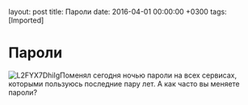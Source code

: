 layout: post
title: Пароли
date: 2016-04-01 00:00:00 +0300
tags: [Imported]
# Пароли

![L2FYX7DhiIg](https://vlaim.s3.amazonaws.com/uploads/2016/04/L2FYX7DhiIg.jpg)Поменял сегодня ночью пароли на всех сервисах, которыми пользуюсь последние пару лет. А как часто вы меняете пароли?